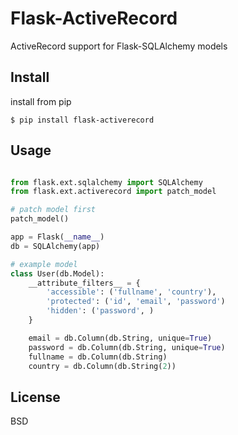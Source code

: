 Flask-ActiveRecord
==================
ActiveRecord support for Flask-SQLAlchemy models

Install
-------
install from pip
```
$ pip install flask-activerecord
```

Usage
-----
```python

from flask.ext.sqlalchemy import SQLAlchemy
from flask.ext.activerecord import patch_model

# patch model first
patch_model()

app = Flask(__name__)
db = SQLAlchemy(app)

# example model
class User(db.Model):
    __attribute_filters__ = {
        'accessible': ('fullname', 'country'),
        'protected': ('id', 'email', 'password')
        'hidden': ('password', )
    }

    email = db.Column(db.String, unique=True)
    password = db.Column(db.String, unique=True)
    fullname = db.Column(db.String)
    country = db.Column(db.String(2))
```

License
-------
BSD